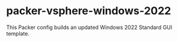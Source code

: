 # packer-vsphere-windows-2022
This Packer config builds an updated Windows 2022 Standard GUI template.
